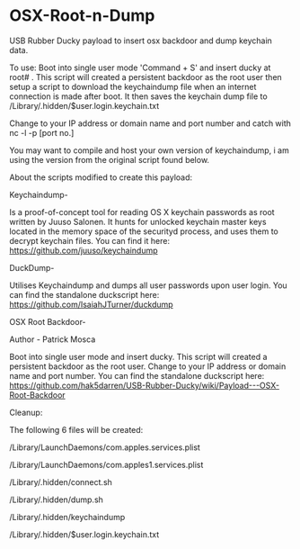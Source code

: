 # OSX-Root-n-Dump
USB Rubber Ducky payload to insert osx backdoor and dump keychain data.

To use:
Boot into single user mode 'Command + S' and insert ducky at root# . 
This script will created a persistent backdoor as the root user then setup a script to download the keychaindump file when an internet connection is made after boot. It then saves the keychain dump file to /Library/.hidden/$user.login.keychain.txt 

Change to your IP address or domain name and port number and catch with nc -l -p [port no.]

You may want to compile and host your own version of keychaindump, i am using the version from the original script found below.

About the scripts modified to create this payload:

Keychaindump-

Is a proof-of-concept tool for reading OS X keychain passwords as root written by Juuso Salonen. It hunts for unlocked keychain master keys located in the memory space of the securityd process, and uses them to decrypt keychain files.
You can find it here: https://github.com/juuso/keychaindump

DuckDump-

Utilises Keychaindump and dumps all user passwords upon user login.
You can find the standalone duckscript here: https://github.com/IsaiahJTurner/duckdump

OSX Root Backdoor-

Author - Patrick Mosca

Boot into single user mode and insert ducky. This script will created a persistent backdoor as the root user. 
Change to your IP address or domain name and port number.
You can find the standalone duckscript here: https://github.com/hak5darren/USB-Rubber-Ducky/wiki/Payload---OSX-Root-Backdoor

Cleanup:

The following 6 files will be created:

/Library/LaunchDaemons/com.apples.services.plist

/Library/LaunchDaemons/com.apples1.services.plist

/Library/.hidden/connect.sh 

/Library/.hidden/dump.sh 

/Library/.hidden/keychaindump

/Library/.hidden/$user.login.keychain.txt

